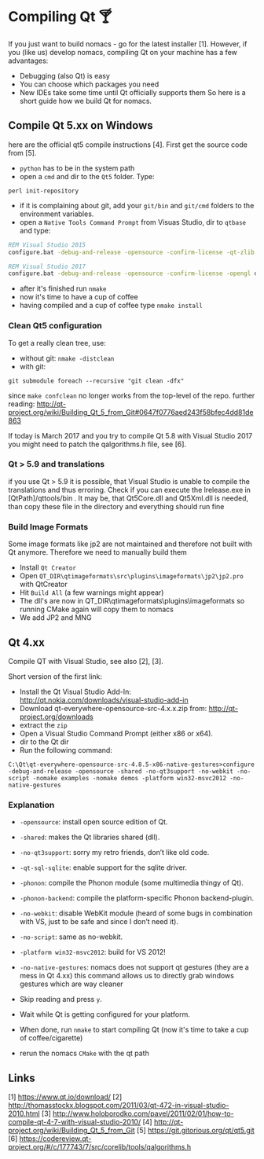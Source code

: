 # Compiling Qt 🍸
If you just want to build nomacs - go for the latest installer [1]. However, if
you (like us) develop nomacs, compiling Qt on your machine has a few
advantages:
- Debugging (also Qt) is easy
- You can choose which packages you need
- New IDEs take some time until Qt officially supports them
So here is a short guide how we build Qt for nomacs.

## Compile Qt 5.xx on Windows
here are the official qt5 compile instructions [4]. First get the source code from [5].

- ``python`` has to be in the system path
- open a ``cmd`` and dir to the ``Qt5`` folder. Type:
````
perl init-repository
````
- if it is complaining about git, add your ``git/bin`` and ``git/cmd`` folders to the environment variables.
- open a `Native Tools Command Prompt` from Visuas Studio, dir to `qtbase` and type:
```bat
REM Visual Studio 2015
configure.bat -debug-and-release -opensource -confirm-license -qt-zlib -qt-pcre -qt-freetype -opengl dynamic -qt-sql-sqlite -no-dbus -strip -plugin-sql-sqlite -make libs -nomake tools -nomake examples -nomake tests -platform win32-msvc2015
```
```bat
REM Visual Studio 2017
configure.bat -debug-and-release -opensource -confirm-license -opengl dynamic -no-dbus -nomake tools -nomake examples -nomake tests -skip qtwebengine  -platform win32-msvc
```


- after it's finished run ``nmake``
- now it's time to have a cup of coffee
- having compiled and a cup of coffee type ``nmake install``

### Clean Qt5 configuration
To get a really clean tree, use:

- without git: ``nmake -distclean``
- with git:
````
git submodule foreach --recursive "git clean -dfx"
````
since ``make confclean`` no longer works from the top-level of the repo.
further reading: http://qt-project.org/wiki/Building_Qt_5_from_Git#0647f0776aed243f58bfec4dd81de863

If today is March 2017 and you try to compile Qt 5.8 with Visual Studio 2017
you might need to patch the qalgorithms.h file, see [6].

### Qt > 5.9 and translations
if you use Qt > 5.9 it is possible, that Visual Studio is unable to compile the translations and thus erroring. Check if you can execute the lrelease.exe in [QtPath]/qttools/bin . 
It may be, that Qt5Core.dll and Qt5Xml.dll is needed, than copy these file in the directory and everything should run fine

### Build Image Formats
Some image formats like jp2 are not maintained and therefore not built with Qt anymore. Therefore we need to manually build them
- Install `Qt Creator`
- Open `QT_DIR\qtimageformats\src\plugins\imageformats\jp2\jp2.pro` with QtCreator
- Hit `Build All` (a few warnings might appear)
- The dll's are now in QT_DIR\qtimageformats\plugins\imageformats so running CMake again will copy them to nomacs
- We add JP2 and MNG

## Qt 4.xx
Compile QT with Visual Studio, see also [2], [3].

Short version of the first link:
- Install the Qt Visual Studio Add-In: http://qt.nokia.com/downloads/visual-studio-add-in
- Download qt-everywhere-opensource-src-4.x.x.zip from: http://qt-project.org/downloads
- extract the `zip`
- Open a Visual Studio Command Prompt (either x86 or x64).
- dir to the Qt dir
- Run the following command:
````
C:\Qt\qt-everywhere-opensource-src-4.8.5-x86-native-gestures>configure -debug-and-release -opensource -shared -no-qt3support -no-webkit -no-script -nomake examples -nomake demos -platform win32-msvc2012 -no-native-gestures
````

### Explanation
- ``-opensource``: install open source edition of Qt.
- ``-shared``: makes the Qt libraries shared (dll).
- ``-no-qt3support``: sorry my retro friends, don’t like old code.
- ``-qt-sql-sqlite``: enable support for the sqlite driver.
- ``-phonon``: compile the Phonon module (some multimedia thingy of Qt).
- ``-phonon-backend``: compile the platform-specific Phonon backend-plugin.
- ``-no-webkit``: disable WebKit module (heard of some bugs in combination with VS, just to be safe and since I don’t need it).
- ``-no-script``: same as no-webkit.
- ``-platform win32-msvc2012``: build for VS 2012!
- ``-no-native-gestures``: nomacs does not support qt gestures (they are a mess in Qt 4.xx) this command allows us to directly grab windows gestures which are way cleaner


- Skip reading and press ``y``.
- Wait while Qt is getting configured for your platform.
- When done, run ``nmake`` to start compiling Qt (now it's time to take a cup of coffee/cigarette)
- rerun the nomacs ``CMake`` with the qt path

## Links
[1] https://www.qt.io/download/
[2] http://thomasstockx.blogspot.com/2011/03/qt-472-in-visual-studio-2010.html
[3] http://www.holoborodko.com/pavel/2011/02/01/how-to-compile-qt-4-7-with-visual-studio-2010/
[4] http://qt-project.org/wiki/Building_Qt_5_from_Git
[5] https://git.gitorious.org/qt/qt5.git
[6] https://codereview.qt-project.org/#/c/177743/7/src/corelib/tools/qalgorithms.h
